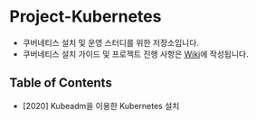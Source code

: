 # Project-Kubernetes
- 쿠버네티스 설치 및 운영 스터디를 위한 저장소입니다.
- 쿠버네티스 설치 가이드 및 프로젝트 진행 사항은 [Wiki](https://github.com/shhan0226/Project-Kubernetes/wiki)에 작성됩니다.

## Table of Contents
- [2020] Kubeadm을 이용한 Kubernetes 설치
